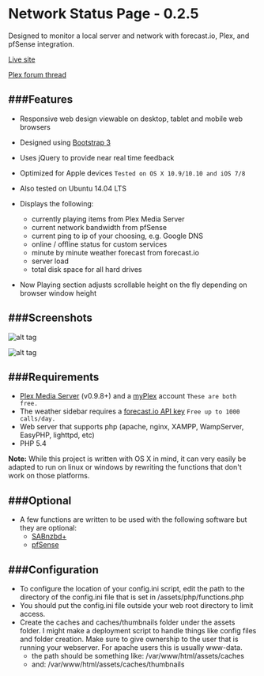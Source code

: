 Network Status Page - 0.2.5
===================

Designed to monitor a local server and network with forecast.io, Plex, and pfSense integration.

[Live site][ls]

[Plex forum thread][pft]

[ls]: http://d4rk.co/
[pft]: http://forums.plexapp.com/index.php/topic/84856-network-status-page/


###Features
---------------
* Responsive web design viewable on desktop, tablet and mobile web browsers 

* Designed using [Bootstrap 3][bs]

* Uses jQuery to provide near real time feedback

* Optimized for Apple devices  `Tested on OS X 10.9/10.10 and iOS 7/8`

* Also tested on Ubuntu 14.04 LTS

* Displays the following:
	* currently playing items from Plex Media Server
	* current network bandwidth from pfSense
	* current ping to ip of your choosing, e.g. Google DNS
	* online / offline status for custom services
	* minute by minute weather forecast from forecast.io
	* server load
	* total disk space for all hard drives

* Now Playing section adjusts scrollable height on the fly depending on browser window height


[bs]: http://getbootstrap.com


###Screenshots
---------------
![alt tag](http://d.pr/i/1hfF8+)

![alt tag](http://d.pr/i/1eTEu+)


###Requirements
---------------
* [Plex Media Server][pms] (v0.9.8+) and a [myPlex][pp] account `These are both free.`
* The weather sidebar requires a [forecast.io API key][fcAPI] `Free up to 1000 calls/day.`
* Web server that supports php (apache, nginx, XAMPP, WampServer, EasyPHP, lighttpd, etc)
* PHP 5.4

**Note:** While this project is written with OS X in mind, it can very easily be adapted to run on linux or windows by rewriting the functions that don't work on those platforms.

[pms]: https://plex.tv
[pp]: https://plex.tv/subscription/about
[fcAPI]: https://developer.forecast.io


###Optional
---------------
* A few functions are written to be used with the following software but they are optional:
	* [SABnzbd+][sab]
	* [pfSense][pfs]

[sab]: http://sabnzbd.org
[pfs]: http://www.pfsense.org


###Configuration
---------------
* To configure the location of your config.ini script, edit the path to the directory of the config.ini file that is set in /assets/php/functions.php
* You should put the config.ini file outside your web root directory to limit access.
* Create the caches and caches/thumbnails folder under the assets folder. I might make a deployment script to handle things like config files and folder creation. Make sure to give ownership to the user that is running your webserver. For apache users this is usually www-data.
	* the path should be something like: /var/www/html/assets/caches
	* and: /var/www/html/assets/caches/thumbnails
